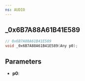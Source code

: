 ```yaml
---
ns: AUDIO
---
```

## _0x6B7A88A61B41E589

```c
// 0x6B7A88A61B41E589
void _0x6B7A88A61B41E589(Any p0);
```

## Parameters
* **p0**:

